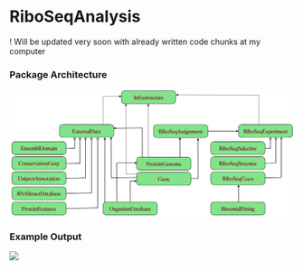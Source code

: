 # RiboSeqAnalysis

! Will be updated very soon with already written code chunks at my computer

### Package Architecture
<img src="images/map.png" width="%50" height="%50">


### Example Output
[<img src="matrix" width="250"/>](images/matrix.png)
